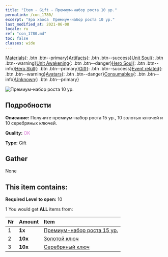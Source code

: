 ```yaml
---
title: "Item - Gift - Премиум-набор роста 10 ур."
permalink: /con_1780/
excerpt: "Эра хаоса  Премиум-набор роста 10 ур."
last_modified_at: 2021-06-08
locale: ru
ref: "con_1780.md"
toc: false
classes: wide
---
```

 [Materials](/ItemsRU/){: .btn .btn--primary}[Artifacts](/ItemsRU/Artifacts/){: .btn .btn--success}[Unit Soul](/ItemsRU/UnitSoul/){: .btn .btn--warning}[Unit Awakening](/ItemsRU/UnitAwakening/){: .btn .btn--danger}[Hero Soul](/ItemsRU/HeroSoul/){: .btn .btn--info}[Hero Skill](/ItemsRU/HeroSkill/){: .btn .btn--primary}[Gift](/ItemsRU/Gift/){: .btn .btn--success}[Event related](/ItemsRU/Events/){: .btn .btn--warning}[Avatars](/ItemsRU/Avatars/){: .btn .btn--danger}[Consumables](/ItemsRU/Consumables/){: .btn .btn--info}[Unknown](/ItemsRU/Unknown/){: .btn .btn--primary}

 ![Премиум-набор роста 10 ур.](/images/t/i_907221.png)

## Подробности
 **Описание:** Получите премиум-набор роста 15 ур., 10 золотых ключей и 10 серебряных ключей.

 **Quality:** <span style="color: #DA70D6">OK</span>

 **Type:** Gift

## Gather

  None

## This item contains:

 **Required Level to open:** 10

 1 You would get **ALL** items  from:

  | Nr | Amount |     Item    |
  |:---|:-------|:------------|
  | 1 |  **1x** | [Премиум-набор роста 15 ур.](/ItemsRU/con_1781/) |  | 
  | 2 |  **10x** | [Золотой ключ](/ItemsRU/con_783/) |  | 
  | 3 |  **10x** | [Серебряный ключ](/ItemsRU/con_693/) |  | 
